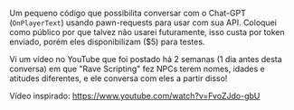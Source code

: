 Um pequeno código que possibilita conversar com o Chat-GPT (`OnPlayerText`) usando pawn-requests para usar com sua API. Coloquei como público por que talvez não usarei futuramente, isso custa por token enviado, porém eles disponibilizam ($5) para testes.

Vi um vídeo no YouTube que foi postado há 2 semanas (1 dia antes desta conversa) em que "Rave Scripting" fez NPCs terem nomes, idades e atitudes diferentes, e ele conversa com eles a partir disso!

Vídeo inspirado:
https://www.youtube.com/watch?v=FvoZJdo-gbU
